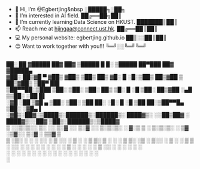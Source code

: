 
- 👋 Hi, I’m @Egbertjing&nbsp                                                    ░█████╗░██╗<br>
- 👀 I’m interested in AI field.                                             ██╔══██╗██║<br>
- 🌱 I’m currently learning Data Science on HKUST.                           ███████║██║<br>
- 📫 Reach me at hjingaa@connect.ust.hk.                                     ██╔══██║██║<br>
- 💻 My personal website: egbertjing.github.io                               ██║░░██║██║<br>
- 😊 Want to work together with you!!!                                       ╚═╝░░╚═╝╚═╝<br>

<br>
   ██░ ██ ▓█████  ██▓     ██▓     ▒█████        █     █░ ▒█████   ██▀███   ██▓    ▓█████▄    <br>
  ▓██░ ██▒▓█   ▀ ▓██▒    ▓██▒    ▒██▒  ██▒     ▓█░ █ ░█░▒██▒  ██▒▓██ ▒ ██▒▓██▒    ▒██▀ ██▌   <br>
  ▒██▀▀██░▒███   ▒██░    ▒██░    ▒██░  ██▒     ▒█░ █ ░█ ▒██░  ██▒▓██ ░▄█ ▒▒██░    ░██   █▌   <br>
  ░▓█ ░██ ▒▓█  ▄ ▒██░    ▒██░    ▒██   ██░     ░█░ █ ░█ ▒██   ██░▒██▀▀█▄  ▒██░    ░▓█▄   ▌   <br>
  ░▓█▒░██▓░▒████▒░██████▒░██████▒░ ████▓▒░     ░░██▒██▓ ░ ████▓▒░░██▓ ▒██▒░██████▒░▒████▓    <br>
   ▒ ░░▒░▒░░ ▒░ ░░ ▒░▓  ░░ ▒░▓  ░░ ▒░▒░▒░      ░ ▓░▒ ▒  ░ ▒░▒░▒░ ░ ▒▓ ░▒▓░░ ▒░▓  ░ ▒▒▓  ▒    <br>
   ▒ ░▒░ ░ ░ ░  ░░ ░ ▒  ░░ ░ ▒  ░  ░ ▒ ▒░        ▒ ░ ░    ░ ▒ ▒░   ░▒ ░ ▒░░ ░ ▒  ░ ░ ▒  ▒    <br>
   ░  ░░ ░   ░     ░ ░     ░ ░   ░ ░ ░ ▒         ░   ░  ░ ░ ░ ▒    ░░   ░   ░ ░    ░ ░  ░    <br>
   ░  ░  ░   ░  ░    ░  ░    ░  ░    ░ ░           ░        ░ ░     ░         ░  ░   ░       <br>
                                                                                   ░         <br>
